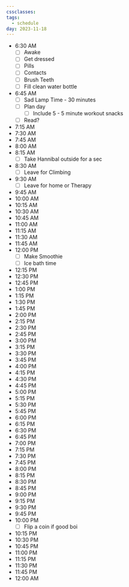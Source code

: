 ```yaml
---
cssclasses: 
tags:
  - schedule
day: 2023-11-18
---
```



- <span class="green">6:30 AM</span>
	- [ ] Awake
	- [ ] Get dressed
	- [ ] Pills
	- [ ] Contacts
	- [ ] Brush Teeth
	- [ ] Fill clean water bottle
- <span class="green">6:45 AM</span>
	- [ ] Sad Lamp Time - 30 minutes
	- [ ] Plan day
		- [ ] Include 5 - 5 minute workout snacks
	- [ ] Read?
- <span class="green">7:15 AM</span>
- <span class="green">7:30 AM</span>
- <span class="green">7:45 AM</span>
- <span class="green">8:00 AM</span>
- <span class="green">8:15 AM</span>
	- [ ] Take Hannibal outside for a sec
- <span class="green">8:30 AM</span>
	- [ ] Leave for Climbing
- <span class="green">9:30 AM</span>
	- [ ] Leave for home or Therapy
- <span class="green">9:45 AM</span>
- <span class="green">10:00 AM</span>
- <span class="green">10:15 AM</span>
- <span class="green">10:30 AM</span>
- <span class="green">10:45 AM</span>
- <span class="green">11:00 AM</span>
- <span class="green">11:15 AM</span>
- <span class="green">11:30 AM</span>
- <span class="green">11:45 AM</span>
- <span class="green">12:00 PM</span>
	- [ ] Make Smoothie
	- [ ] Ice bath time
- <span class="green">12:15 PM</span>
- <span class="green">12:30 PM</span>
- <span class="green">12:45 PM</span>
- <span class="green">1:00 PM</span>
- <span class="green">1:15 PM</span>
- <span class="green">1:30 PM</span>
- <span class="green">1:45 PM</span>
- <span class="green">2:00 PM</span>
- <span class="green">2:15 PM</span>
- <span class="green">2:30 PM</span>
- <span class="green">2:45 PM</span>
- <span class="green">3:00 PM</span>
- <span class="green">3:15 PM</span>
- <span class="green">3:30 PM</span>
- <span class="green">3:45 PM</span>
- <span class="green">4:00 PM</span>
- <span class="green">4:15 PM</span>
- <span class="green">4:30 PM</span>
- <span class="green">4:45 PM</span>
- <span class="green">5:00 PM</span>
- <span class="green">5:15 PM</span>
- <span class="green">5:30 PM</span>
- <span class="green">5:45 PM</span>
- <span class="green">6:00 PM</span>
- <span class="green">6:15 PM</span>
- <span class="green">6:30 PM</span>
- <span class="green">6:45 PM</span>
- <span class="green">7:00 PM</span>
- <span class="green">7:15 PM</span>
- <span class="green">7:30 PM</span>
- <span class="green">7:45 PM</span>
- <span class="green">8:00 PM</span>
- <span class="green">8:15 PM</span>
- <span class="green">8:30 PM</span>
- <span class="green">8:45 PM</span>
- <span class="green">9:00 PM</span>
- <span class="green">9:15 PM</span>
- <span class="green">9:30 PM</span>
- <span class="green">9:45 PM</span>
- <span class="green">10:00 PM</span>
	- [ ] Flip a coin if good boi
- <span class="green">10:15 PM</span>
- <span class="green">10:30 PM</span>
- <span class="green">10:45 PM</span>
- <span class="green">11:00 PM</span>
- <span class="green">11:15 PM</span>
- <span class="green">11:30 PM</span>
- <span class="green">11:45 PM</span>
- <span class="green">12:00 AM</span>